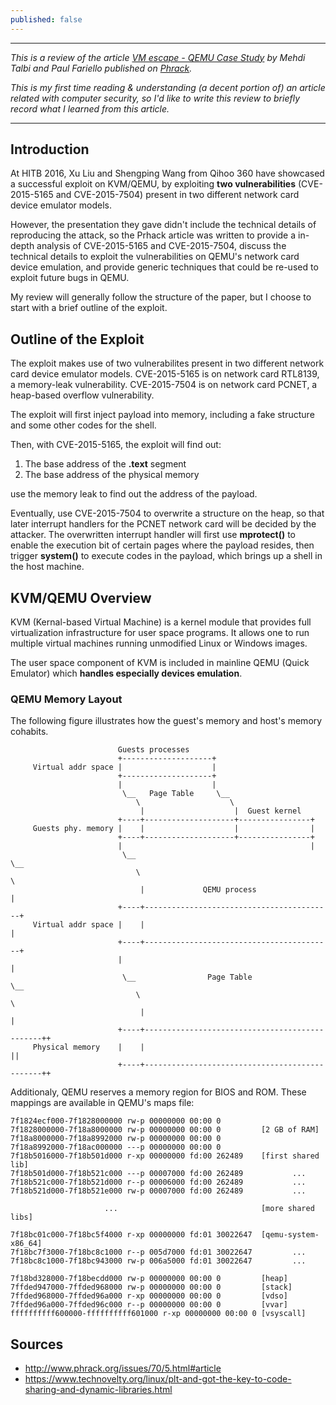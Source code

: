 ```yaml
---
published: false
---
```

---
*This is a review of the article [VM escape - QEMU Case Study](http://www.phrack.org/issues/70/5.html#article) by Mehdi Talbi and Paul Fariello published on [Phrack](http://www.phrack.org/).*

*This is my first time reading & understanding (a decent portion of) an article related with computer security, so I'd like to write this review to briefly record what I learned from this article.*

---
## Introduction
At HITB 2016, Xu Liu and Shengping Wang from Qihoo 360 have showcased a successful exploit on KVM/QEMU, by exploiting **two vulnerabilities** (CVE-2015-5165 and CVE-2015-7504) present in two different network card device emulator models. 

However, the presentation they gave didn't include the technical details of reproducing the attack, so the Prhack article was written to provide a in-depth analysis of CVE-2015-5165 and CVE-2015-7504, discuss the technical details to exploit the vulnerabilities on QEMU's network card device emulation, and provide generic techniques that could be re-used to exploit future bugs in QEMU.

My review will generally follow the structure of the paper, but I choose to start with a brief outline of the exploit. 
## Outline of the Exploit
The exploit makes use of two vulnerabilites present in two different network card device emulator models. CVE-2015-5165 is on network card RTL8139, a memory-leak vulnerability. CVE-2015-7504 is on network card PCNET, a heap-based overflow vulnerability. 

The exploit will first inject payload into memory, including a fake structure and some other codes for the shell.

Then, with CVE-2015-5165, the exploit will find out:
1. The base address of the **.text** segment
2. The base address of the physical memory

use the memory leak to find out the address of the payload. 

Eventually, use CVE-2015-7504 to overwrite a structure on the heap, so that later interrupt handlers for the PCNET network card will be decided by the attacker. The overwritten interrupt handler will first use **mprotect()** to enable the execution bit of certain pages where the payload resides, then trigger **system()** to execute codes in the payload, which brings up a shell in the host machine.
## KVM/QEMU Overview
KVM (Kernal-based Virtual Machine) is a kernel module that provides full
virtualization infrastructure for user space programs. It allows one to run
multiple virtual machines running unmodified Linux or Windows images.

The user space component of KVM is included in mainline QEMU (Quick
Emulator) which **handles especially devices emulation**.
### QEMU Memory Layout
The following figure illustrates how the guest's memory and host's memory
cohabits.

							Guests processes
							+--------------------+
		 Virtual addr space |                    |
							+--------------------+
							|                    |
							 \__   Page Table     \__
								\                    \
								 |                    |  Guest kernel
							+----+--------------------+----------------+
		 Guests phy. memory |    |                    |                |
							+----+--------------------+----------------+
							|                                          |
							 \__                                        \__
								\                                          \
								 |             QEMU process                 |
							+----+------------------------------------------+
		 Virtual addr space |    |                                          |
							+----+------------------------------------------+
							|                                               |
							 \__                Page Table                   \__
								\                                               \
								 |                                               |
							+----+-----------------------------------------------++
		 Physical memory    |    |                                               ||
							+----+-----------------------------------------------++
                            
Additionaly, QEMU reserves a memory region for BIOS and ROM. These mappings
are available in QEMU's maps file:

	7f1824ecf000-7f1828000000 rw-p 00000000 00:00 0
	7f1828000000-7f18a8000000 rw-p 00000000 00:00 0         [2 GB of RAM]
	7f18a8000000-7f18a8992000 rw-p 00000000 00:00 0
	7f18a8992000-7f18ac000000 ---p 00000000 00:00 0
	7f18b5016000-7f18b501d000 r-xp 00000000 fd:00 262489    [first shared lib]
	7f18b501d000-7f18b521c000 ---p 00007000 fd:00 262489           ...
	7f18b521c000-7f18b521d000 r--p 00006000 fd:00 262489           ...
	7f18b521d000-7f18b521e000 rw-p 00007000 fd:00 262489           ...

	                     ...                                [more shared libs]

	7f18bc01c000-7f18bc5f4000 r-xp 00000000 fd:01 30022647  [qemu-system-x86_64]
	7f18bc7f3000-7f18bc8c1000 r--p 005d7000 fd:01 30022647         ...
	7f18bc8c1000-7f18bc943000 rw-p 006a5000 fd:01 30022647         ...

	7f18bd328000-7f18becdd000 rw-p 00000000 00:00 0         [heap]
	7ffded947000-7ffded968000 rw-p 00000000 00:00 0         [stack]
	7ffded968000-7ffded96a000 r-xp 00000000 00:00 0         [vdso]
	7ffded96a000-7ffded96c000 r--p 00000000 00:00 0         [vvar]
	ffffffffff600000-ffffffffff601000 r-xp 00000000 00:00 0 [vsyscall]  

## Sources
* http://www.phrack.org/issues/70/5.html#article
* https://www.technovelty.org/linux/plt-and-got-the-key-to-code-sharing-and-dynamic-libraries.html
